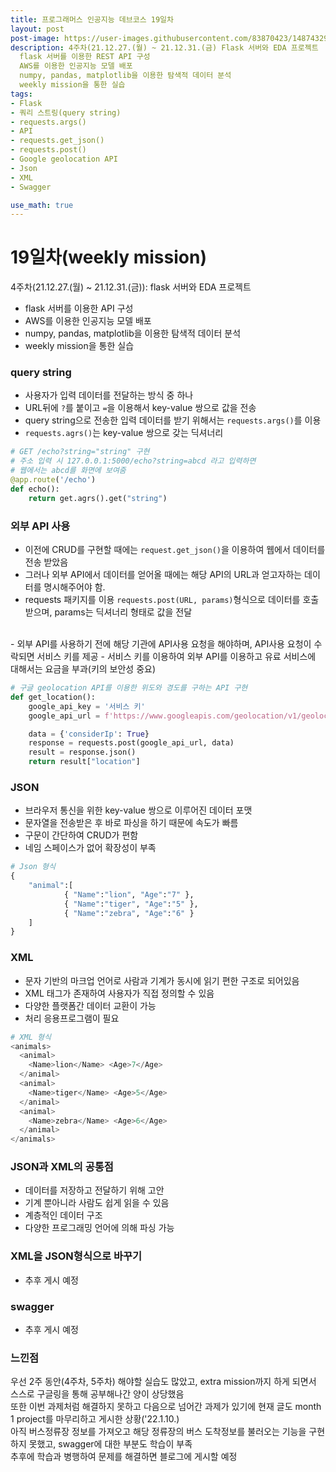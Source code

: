 ```yaml
---
title: 프로그래머스 인공지능 데브코스 19일차
layout: post
post-image: https://user-images.githubusercontent.com/83870423/148743292-e6a1b86d-95ca-4f30-b96a-482104d72319.png
description: 4주차(21.12.27.(월) ~ 21.12.31.(금) Flask 서버와 EDA 프로젝트
  flask 서버를 이용한 REST API 구성
  AWS를 이용한 인공지능 모델 배포
  numpy, pandas, matplotlib을 이용한 탐색적 데이터 분석
  weekly mission을 통한 실습
tags:
- Flask
- 쿼리 스트링(query string)
- requests.args()
- API
- requests.get_json()
- requests.post()
- Google geolocation API
- Json
- XML
- Swagger

use_math: true
---
```

# 19일차(weekly mission)

4주차(21.12.27.(월) ~ 21.12.31.(금)): flask 서버와 EDA 프로젝트
* flask 서버를 이용한 API 구성
* AWS를 이용한 인공지능 모델 배포
* numpy, pandas, matplotlib을 이용한 탐색적 데이터 분석
* weekly mission을 통한 실습

### query string
- 사용자가 입력 데이터를 전달하는 방식 중 하나
- URL뒤에 `?`를 붙이고 `=`을 이용해서 key-value 쌍으로 값을 전송
- query string으로 전송한 입력 데이터를 받기 위해서는 `requests.args()`를 이용
- `requests.agrs()`는 key-value 쌍으로 갖는 딕셔너리


```python
# GET /echo?string="string" 구현
# 주소 입력 시 127.0.0.1:5000/echo?string=abcd 라고 입력하면
# 웹에서는 abcd를 화면에 보여줌
@app.route('/echo')
def echo():
    return get.agrs().get("string")
```

### 외부 API 사용
- 이전에 CRUD를 구현할 때에는 `request.get_json()`을 이용하여 웹에서 데이터를 전송 받았음
- 그러나 외부 API에서 데이터를 얻어올 때에는 해당 API의 URL과 얻고자하는 데이터를 명시해주어야 함.
- requests 패키지를 이용 `requests.post(URL, params)`형식으로 데이터를 호출 받으며, params는 딕셔너리 형태로 값을 전달<br>
<br>
- 외부 API를 사용하기 전에 해당 기관에 API사용 요청을 해야하며, API사용 요청이 수락되면 서비스 키를 제공
- 서비스 키를 이용하여 외부 API를 이용하고 유료 서비스에 대해서는 요금을 부과(키의 보안성 중요)


```python
# 구글 geolocation API를 이용한 위도와 경도를 구하는 API 구현
def get_location():
    google_api_key = '서비스 키'
    google_api_url = f'https://www.googleapis.com/geolocation/v1/geolocate?key={google_api_key}'

    data = {'considerIp': True}
    response = requests.post(google_api_url, data)
    result = response.json()
    return result["location"]
```

### JSON
- 브라우저 통신을 위한 key-value 쌍으로 이루어진 데이터 포맷
- 문자열을 전송받은 후 바로 파싱을 하기 때문에 속도가 빠름
- 구문이 간단하여 CRUD가 편함
- 네임 스페이스가 없어 확장성이 부족


```python
# Json 형식
{
    "animal":[
            { "Name":"lion", "Age":"7" },
            { "Name":"tiger", "Age":"5" },
            { "Name":"zebra", "Age":"6" }
    ]
}
```

### XML
- 문자 기반의 마크업 언어로 사람과 기계가 동시에 읽기 편한 구조로 되어있음
- XML 태그가 존재하여 사용자가 직접 정의할 수 있음
- 다양한 플랫폼간 데이터 교환이 가능
- 처리 응용프로그램이 필요


```python
# XML 형식
<animals>
  <animal>
    <Name>lion</Name> <Age>7</Age>
  </animal>
  <animal>
    <Name>tiger</Name> <Age>5</Age>
  </animal>
  <animal>
    <Name>zebra</Name> <Age>6</Age>
  </animal>
</animals>
```

### JSON과 XML의 공통점
- 데이터를 저장하고 전달하기 위해 고안
- 기계 뿐아니라 사람도 쉽게 읽을 수 있음
- 계층적인 데이터 구조
- 다양한 프로그래밍 언어에 의해 파싱 가능

### XML을 JSON형식으로 바꾸기
- 추후 게시 예정

### swagger
- 추후 게시 예정

### 느낀점
우선 2주 동안(4주차, 5주차) 해야할 실습도 많았고, extra mission까지 하게 되면서 스스로 구글링을 통해 공부해나간 양이 상당했음<br>
또한 이번 과제처럼 해결하지 못하고 다음으로 넘어간 과제가 있기에 현재 글도 month 1 project를 마무리하고 게시한 상황('22.1.10.)<br>
아직 버스정류장 정보를 가져오고 해당 정류장의 버스 도착정보를 불러오는 기능을 구현하지 못했고, swagger에 대한 부분도 학습이 부족<br>
추후에 학습과 병행하여 문제를 해결하면 블로그에 게시할 예정
